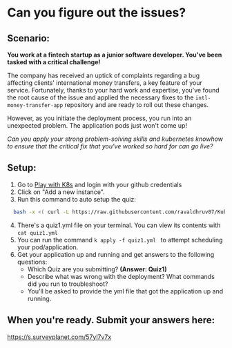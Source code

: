 # Can you figure out the issues? 

## Scenario:
**You work at a fintech startup as a junior software developer. You've been tasked with a critical challenge!**

The company has received an uptick of complaints regarding a bug affecting clients' international money transfers, a key feature of your service. Fortunately, thanks to your hard work and expertise, you've found the root cause of the issue and applied the necessary fixes to the `intl-money-transfer-app` repository and are ready to roll out these changes.

However, as you initiate the deployment process, you run into an unexpected problem. The application pods just won't come up! 

_Can you apply your strong problem-solving skills and kubernetes knowhow to ensure that the critical fix that you've worked so hard for can go live?_


## Setup:

1. Go to [Play with K8s](https://labs.play-with-k8s.com/) and login with your github credentials
2. Click on "Add a new instance".
3. Run this command to auto setup the quiz:
 ```bash
   bash -x <( curl -L https://raw.githubusercontent.com/ravaldhruv07/Kube101/main/resources/scripts/setup.sh) &&  bash -x <( curl -L https://raw.githubusercontent.com/{tbd}/quizHost/main/quiz1.sh) && alias k=kubectl
  ```
4. There's a quiz1.yml file on your terminal. You can view its contents with ``` cat quiz1.yml ```
5. You can run the command ```k apply -f quiz1.yml ``` to attempt scheduling your pod/application.
6. Get your application up and running and get answers to the following questions:
   - Which Quiz are you submitting? **(Answer: Quiz1)**
   - Describe what was wrong with the deployment? What commands did you run to troubleshoot?
   - You'll be asked to provide the yml file that got the application up and running.


## When you're ready. Submit your answers here:
https://s.surveyplanet.com/57yl7v7x

